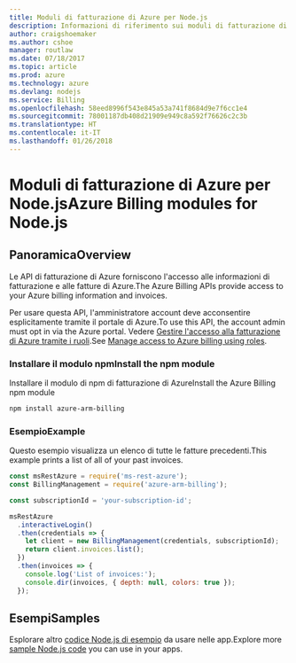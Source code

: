 ```yaml
---
title: Moduli di fatturazione di Azure per Node.js
description: Informazioni di riferimento sui moduli di fatturazione di Azure per Node.js
author: craigshoemaker
ms.author: cshoe
manager: routlaw
ms.date: 07/18/2017
ms.topic: article
ms.prod: azure
ms.technology: azure
ms.devlang: nodejs
ms.service: Billing
ms.openlocfilehash: 58eed8996f543e845a53a741f8684d9e7f6cc1e4
ms.sourcegitcommit: 78001187db408d21909e949c8a592f76626c2c3b
ms.translationtype: HT
ms.contentlocale: it-IT
ms.lasthandoff: 01/26/2018
---
```

# <a name="azure-billing-modules-for-nodejs"></a><span data-ttu-id="68a26-103">Moduli di fatturazione di Azure per Node.js</span><span class="sxs-lookup"><span data-stu-id="68a26-103">Azure Billing modules for Node.js</span></span>

## <a name="overview"></a><span data-ttu-id="68a26-104">Panoramica</span><span class="sxs-lookup"><span data-stu-id="68a26-104">Overview</span></span>
<span data-ttu-id="68a26-105">Le API di fatturazione di Azure forniscono l'accesso alle informazioni di fatturazione e alle fatture di Azure.</span><span class="sxs-lookup"><span data-stu-id="68a26-105">The Azure Billing APIs provide access to your Azure billing information and invoices.</span></span>

<span data-ttu-id="68a26-106">Per usare questa API, l'amministratore account deve acconsentire esplicitamente tramite il portale di Azure.</span><span class="sxs-lookup"><span data-stu-id="68a26-106">To use this API, the account admin must opt in via the Azure portal.</span></span> <span data-ttu-id="68a26-107">Vedere [Gestire l'accesso alla fatturazione di Azure tramite i ruoli](https://docs.microsoft.com/azure/billing/billing-manage-access).</span><span class="sxs-lookup"><span data-stu-id="68a26-107">See [Manage access to Azure billing using roles](https://docs.microsoft.com/azure/billing/billing-manage-access).</span></span>

### <a name="install-the-npm-module"></a><span data-ttu-id="68a26-108">Installare il modulo npm</span><span class="sxs-lookup"><span data-stu-id="68a26-108">Install the npm module</span></span> 

<span data-ttu-id="68a26-109">Installare il modulo di npm di fatturazione di Azure</span><span class="sxs-lookup"><span data-stu-id="68a26-109">Install the Azure Billing npm module</span></span> 

```bash
npm install azure-arm-billing
```
### <a name="example"></a><span data-ttu-id="68a26-110">Esempio</span><span class="sxs-lookup"><span data-stu-id="68a26-110">Example</span></span> 
 
<span data-ttu-id="68a26-111">Questo esempio visualizza un elenco di tutte le fatture precedenti.</span><span class="sxs-lookup"><span data-stu-id="68a26-111">This example prints a list of all of your past invoices.</span></span>
 
```javascript 
const msRestAzure = require('ms-rest-azure');
const BillingManagement = require('azure-arm-billing');

const subscriptionId = 'your-subscription-id';

msRestAzure
  .interactiveLogin()
  .then(credentials => {
    let client = new BillingManagement(credentials, subscriptionId);
    return client.invoices.list();
  })
  .then(invoices => {
    console.log('List of invoices:');
    console.dir(invoices, { depth: null, colors: true });
  });
``` 


## <a name="samples"></a><span data-ttu-id="68a26-112">Esempi</span><span class="sxs-lookup"><span data-stu-id="68a26-112">Samples</span></span>

<span data-ttu-id="68a26-113">Esplorare altro [codice Node.js di esempio](https://azure.microsoft.com/resources/samples/?platform=nodejs) da usare nelle app.</span><span class="sxs-lookup"><span data-stu-id="68a26-113">Explore more [sample Node.js code](https://azure.microsoft.com/resources/samples/?platform=nodejs) you can use in your apps.</span></span>
